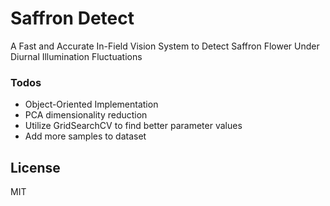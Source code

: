 # Saffron Detect
 A Fast and Accurate In-Field Vision System to Detect Saffron Flower Under Diurnal Illumination Fluctuations
 
 ### Todos

 - Object-Oriented Implementation
 - PCA dimensionality reduction
 - Utilize GridSearchCV to find better parameter values
 - Add more samples to dataset
 
License
----

MIT

